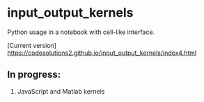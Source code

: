 # input_output_kernels 

Python usage in a notebook with cell-like interface.

[Current version] https://codesolutions2.github.io/input_output_kernels/index4.html

## In progress:

1. JavaScript and Matlab kernels
